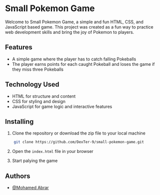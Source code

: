 
# Small Pokemon Game

Welcome to Small Pokemon Game, a simple and fun HTML, CSS, and JavaScript based game. This project was created as a fun way to practice web development skills and bring the joy of Pokemon to players.




## Features

- A simple game where the player has to catch falling Pokeballs
- The player earns points for each caught Pokeball and loses the game if they miss three Pokeballs


## Technology Used

- HTML for structure and content
- CSS for styling and design
- JavaScript for game logic and interactive features


## Installing

1. Clone the repository or download the zip file to your local machine


```bash
    git clone https://github.com/DexTer-9/small-pokemon-game.git
```

2. Open the `index.html` file in your browser

3. Start palying the game 




## Authors

- [@Mohamed Abrar](https://www.github.com/DexTer-9)



